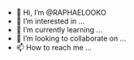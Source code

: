 - 👋 Hi, I’m @RAPHAELOOKO
- 👀 I’m interested in ...
- 🌱 I’m currently learning ...
- 💞️ I’m looking to collaborate on ...
- 📫 How to reach me ...

<!---
RAPHAELOOKO/RAPHAELOOKO is a ✨ special ✨ repository because its `README.md` (this file) appears on your GitHub profile.
You can click the Preview link to take a look at your changes.
--->
